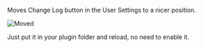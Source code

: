 Moves Change Log button in the User Settings to a nicer position.

![Moved](http://i.imgur.com/QEhm0gD.png)

Just put it in your plugin folder and reload, no need to enable it.